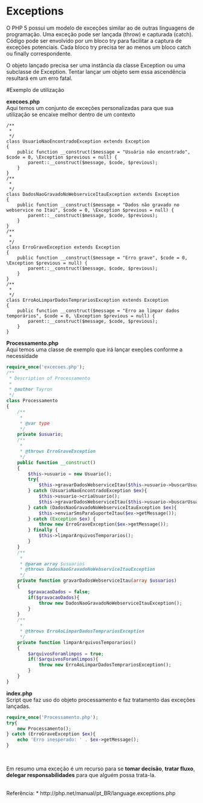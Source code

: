 # Exceptions

O PHP 5 possui um modelo de exceções similar ao de outras linguagens de programação. Uma exceção pode ser lançada (throw) e capturada (catch). Código pode ser envolvido por um bloco try para facilitar a captura de exceções potenciais. Cada bloco try precisa ter ao menos um bloco catch ou finally correspondente.

O objeto lançado precisa ser uma instância da classe Exception ou uma subclasse de Exception. Tentar lançar um objeto sem essa ascendência resultará em um erro fatal.

#Exemplo de utilização

**execoes.php**
<br />
Aqui temos um conjunto de exceções personalizadas para que sua utilização se encaixe melhor dentro de um contexto
```
/**
 * 
 */
class UsuarioNaoEncontradoException extends Exception
{
    public function __construct($message = "Usuário não encontrado", $code = 0, \Exception $previous = null) {
        parent::__construct($message, $code, $previous);
    }
}
/**
 * 
 */
class DadosNaoGravadoNoWebserviceItauException extends Exception
{
    public function __construct($message = "Dados não gravado no webservice no Itaú", $code = 0, \Exception $previous = null) {
        parent::__construct($message, $code, $previous);
    }
}
/**
 * 
 */
class ErroGraveException extends Exception
{    
    public function __construct($message = "Erro grave", $code = 0, \Exception $previous = null) {
        parent::__construct($message, $code, $previous);
    }
}
/**
 * 
 */
class ErroAoLimparDadosTemprariosException extends Exception
{
    public function __construct($message = "Erro ao limpar dados temporários", $code = 0, \Exception $previous = null) {
        parent::__construct($message, $code, $previous);
    }
}
```

**Processamento.php**
<br />
Aqui temos uma classe de exemplo que irá lançar exeções conforme a necessidade
```php
require_once('excecoes.php');
/**
 * Description of Processamento
 *
 * @author Tayron
 */
class Processamento
{
    /**
     *
     * @var type
     */
    private $usuario;
    /**
     *
     * @throws ErroGraveException
     */
    public function __construct()
    {
        $this->usuario = new Usuario();
        try{
            $this->gravarDadosWebserviceItau($this->usuario->buscarUsuario());
        } catch (UsuarioNaoEncontradoException $ex){
            $this->usuario->criaUsuario();
            $this->gravarDadosWebserviceItau($this->usuario->buscarUsuario());
        } catch (DadosNaoGravadoNoWebserviceItauException $ex){
            $this->enviarSmsParaSuporteItau($ex->getMessage());
        } catch (Exception $ex) {
            throw new ErroGraveException($ex->getMessage());
        } finally {
            $this->limparArquivosTemporarios();
        }
    }
    /**
     *
     * @param array $usuarios
     * @throws DadosNaoGravadoNoWebserviceItauException
     */
    private function gravarDadosWebserviceItau(array $usuarios)
    {
        $gravacaoDados = false;
        if($gravacaoDados){
            throw new DadosNaoGravadoNoWebserviceItauException();
        }
    }
    /**
     * 
     * @throws ErroAoLimparDadosTemprariosException
     */
    private function limparArquivosTemporarios()
    {
        $arquivosForamlimpos = true;
        if(!$arquivosForamlimpos){
            throw new ErroAoLimparDadosTemprariosException();
        }
    }
}
```

**index.php**
<br />
Script que faz uso do objeto processamento e faz tratamento das exceções lançadas.

```php
require_once('Processamento.php');
try{ 
    new Processamento();
} catch (ErroGraveException $ex){
    echo 'Erro inesperado: ' . $ex->getMessage();
}
```


<br />

Em resumo uma exceção é um recurso para se **tomar decisão**, **tratar fluxo**, **delegar responsabilidades** para que alguém possa trata-la.

<br />
Referência: 
* http://php.net/manual/pt_BR/language.exceptions.php
